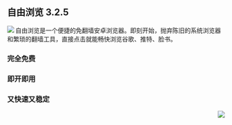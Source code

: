 ## 自由浏览 3.2.5

<img align="left" src="https://bitbucket.org/greatfire/test/raw/d369f09fc63780b3fac3e1b1ddff2949db688dd0/qr.png">

自由浏览是一个便捷的免翻墙安卓浏览器。即刻开始，抛弃陈旧的系统浏览器和繁琐的翻墙工具，直接点击就能畅快浏览谷歌、推特、脸书。

### 完全免费
### 即开即用
### 又快速又稳定

<img align="right" src="https://bitbucket.org/greatfire/test/raw/d369f09fc63780b3fac3e1b1ddff2949db688dd0/s.png">
